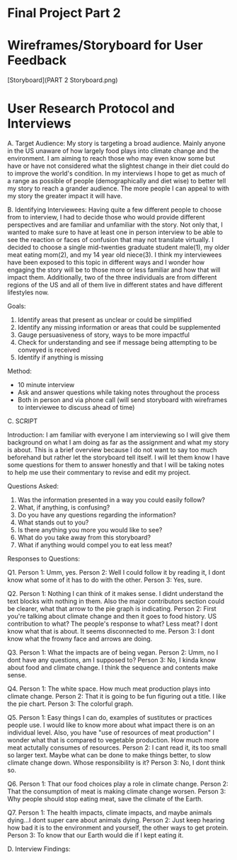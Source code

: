 # Final Project Part 2



# Wireframes/Storyboard for User Feedback

[Storyboard](PART 2 Storyboard.png)


# User Research Protocol and Interviews


A. Target Audience: 
My story is targeting a broad audience. Mainly anyone in the US unaware of how largely food plays into climate change and the environment. I am aiming to reach those who may even know some but have or have not considered what the slightest change in their diet could do to improve the world's condition. In my interviews I hope to get as much of a range as possible of people (demographically and diet wise) to better tell my story to reach a grander audience. The more people I can appeal to with my story the greater impact it will have.

B. Identifying Interviewees:
Having quite a few different people to choose from to interview, I had to decide those who would provide different perspectives and are familiar and unfamiliar with the story. Not only that, I wanted to make sure to have at least one in person interview to be able to see the reaction or faces of confusion that may not translate virtually. I decided to choose a single mid-twenties graduate student male(1), my older meat eating mom(2), and my 14 year old niece(3). I think my interviewees have been exposed to this topic in different ways and I wonder how engaging the story will be to those more or less familiar and how that will impact them. Additionally, two of the three individuals are from different regions of the US and all of them live in different states and have different lifestyles now. 


Goals:
1. Identify areas that present as unclear or could be simplified
2. Identify any missing information or areas that could be supplemented 
3. Gauge persuasiveness of story, ways to be more impactful
4. Check for understanding and see if message being attempting to be conveyed is received 
5. Identify if anything is missing

Method:
- 10 minute interview
- Ask and answer questions while taking notes throughout the process
- Both in person and via phone call (will send storyboard with wireframes to interviewee to discuss ahead of time)

C. SCRIPT

Introduction: I am familiar with everyone I am interviewing so I will give them background on what I am doing as far as the assignment and what my story is about. This is a brief overview because I do not want to say too much beforehand but rather let the storyboard tell itself. I will let them know I have some questions for them to answer honestly and that I will be taking notes to help me use their commentary to revise and edit my project.

Questions Asked:

1. Was the information presented in a way you could easily follow?
2. What, if anything, is confusing?
3. Do you have any questions regarding the information?
4. What stands out to you?
5. Is there anything you more you would like to see?
6. What do you take away from this storyboard? 
7. What if anything would compel you to eat less meat?


Responses to Questions: 

Q1.
Person 1: Umm, yes.
Person 2: Well I could follow it by reading it, I dont know what some of it has to do with the other. 
Person 3: Yes, sure.


Q2.
Person 1: Nothing I can think of it makes sense. I didnt understand the text blocks with nothing in them. Also the major contributors section could be clearer, what that arrow to the pie graph is indicating.
Person 2: First you're talking about climate change and then it goes to food history. US contribution to what? The people's response to what? Less meat? I dont know what that is about. It seems disconnected to me. 
Person 3: I dont know what the frowny face and arrows are doing.

Q3.
Person 1: What the impacts are of being vegan.
Person 2: Umm, no I dont have any questions, am I supposed to?
Person 3: No, I kinda know about food and climate change. I think the sequence and contents make sense. 

Q4.
Person 1: The white space. How much meat production plays into climate change.
Person 2: That it is going to be fun figuring out a title. I like the pie chart. 
Person 3: The colorful graph.

Q5.
Person 1: Easy things I can do, examples of sustitutes or practices people use. I would like to know more about what impact there is on an individual level. Also, you have "use of resources of meat production" I wonder what that is compared to vegetable production. How much more meat actutally consumes of resources. 
Person 2: I cant read it, its too small so larger text. Maybe what can be done to make things better, to slow climate change down. Whose responsibility is it?
Person 3: No, I dont think so.

Q6.
Person 1: That our food choices play a role in climate change.
Person 2: That the consumption of meat is making climate change worsen.
Person 3: Why people should stop eating meat, save the climate of the Earth.


Q7.
Person 1: The health impacts, climate impacts, and maybe animals dying...I dont super care about animals dying. 
Person 2: Just keep hearing how bad it is to the environment and yourself, the other ways to get protein. 
Person 3: To know that our Earth would die if I kept eating it. 


D. Interview Findings:






